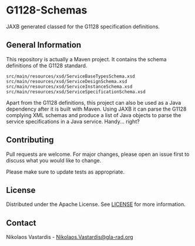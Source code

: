 # G1128-Schemas
JAXB generated classed for the G1128 specification definitions.

## General Information
This repository is actually a Maven project. It contains the schema definitions
of the G1128 standard.

    src/main/resources/xsd/ServiceBaseTypesSchema.xsd
    src/main/resources/xsd/ServiceDesignSchema.xsd
    src/main/resources/xsd/ServiceInstanceSchema.xsd
    src/main/resources/xsd/ServiceSpecificationSchema.xsd

Apart from the G1128 definitions, this project can also be used as a Java
dependency after it is built with Maven. Using JAXB it can parse the G1128
complying XML schemas and produce a list of Java objects to parse the service 
specifications in a Java service. Handy... right?

## Contributing
Pull requests are welcome. For major changes, please open an issue first to
discuss what you would like to change.

Please make sure to update tests as appropriate.

## License
Distributed under the Apache License. See [LICENSE](./LICENSE) for more
information.

## Contact
Nikolaos Vastardis - Nikolaos.Vastardis@gla-rad.org
